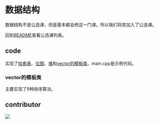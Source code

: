 # 数据结构

数据结构不是公选课，但是基本都会修这一门课。所以我们将其加入了公选课。

回到[README](../README.md)查看公选课列表。

## code

实现了[哈希表](codes/Hashtable.h)、[位图](codes/Bitmap.h)、[堆](codes/ComplHeap.h)和[vector的模板类](codes/vector.h)。main.cpp是示例代码。

### vector的模板类

主要实现了9种排序算法。

## contributor

[![](https://avatars2.githubusercontent.com/u/48408863?s=40&u=4ee8494eda8b95d0528c6a66e4565c9ee057c68b&v=4)](https://github.com/ppdog0)